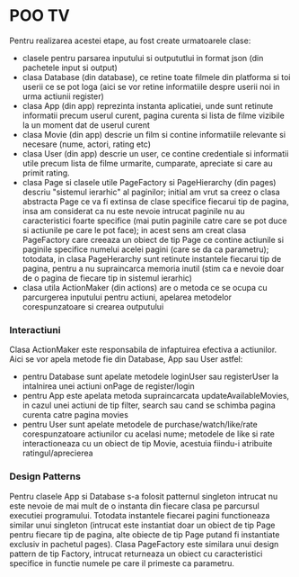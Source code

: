 # POO TV
Pentru realizarea acestei etape, au fost create urmatoarele clase:
* clasele pentru parsarea inputului si outpututlui in format
  json (din pachetele input si output)
* clasa Database (din database), ce retine toate filmele din
  platforma si toi userii ce se pot loga (aici se vor retine
  informatiile despre userii noi in urma actiunii register)
* clasa App (din app) reprezinta instanta aplicatiei, unde
  sunt retinute informatii precum userul curent, pagina curenta
  si lista de filme vizibile la un moment dat de userul curent
* clasa Movie (din app) descrie un film si contine informatiile
  relevante si necesare (nume, actori, rating etc)
* clasa User (din app) descrie un user, ce contine credentiale
  si informatii utile precum lista de filme urmarite, cumparate,
  apreciate si care au primit rating.
* clasa Page si clasele utile PageFactory si PageHierarchy (din
  pages) descriu "sistemul ierarhic" al paginilor; initial am
  vrut sa creez o clasa abstracta Page ce va fi extinsa de
  clase specifice fiecarui tip de pagina, insa am considerat
  ca nu este nevoie intrucat paginile nu au caracteristici
  foarte specifice (mai putin paginile catre care se pot duce
  si actiunile pe care le pot face); in acest sens am creat
  clasa PageFactory care creeaza un obiect de tip Page ce contine
  actiunile si paginile specifice numelui acelei pagini (care se
  da ca parametru); totodata, in clasa PageHerarchy sunt retinute
  instantele fiecarui tip de pagina, pentru a nu supraincarca
  memoria inutil (stim ca e nevoie doar de o pagina de fiecare tip
  in sistemul ierarhic)
* clasa utila ActionMaker (din actions) are o metoda ce se ocupa cu
  parcurgerea inputului pentru actiuni, apelarea metodelor 
  corespunzatoare si crearea outputului

### Interactiuni
  Clasa ActionMaker este responsabila de infaptuirea efectiva a actiunilor.
  Aici se vor apela metode fie din Database, App sau User astfel:
* pentru Database sunt apelate metodele loginUser sau registerUser
  la intalnirea unei actiuni onPage de register/login
* pentru App este apelata metoda supraincarcata updateAvailableMovies, 
  in cazul unei actiuni de tip filter, search sau cand se schimba pagina
  curenta catre pagina movies
* pentru User sunt apelate metodele de purchase/watch/like/rate corespunzatoare
  actiunilor cu acelasi nume; metodele de like si rate interactioneaza cu
  un obiect de tip Movie, acestuia fiindu-i atribuite ratingul/aprecierea

### Design Patterns
  Pentru clasele App si Database s-a folosit patternul singleton
  intrucat nu este nevoie de mai mult de o instanta din fiecare clasa
  pe parcursul  executiei programului. Totodata instantele fiecarei
  pagini functioneaza similar unui singleton (intrucat este instantiat
  doar un obiect de tip Page pentru fiecare tip de pagina, alte obiecte
  de tip Page putand fi instantiate exclusiv in pachetul pages).
  Clasa PageFactory este similara unui design pattern de tip Factory,
  intrucat returneaza un obiect cu caracteristici specifice in functie
  numele pe care il primeste ca parametru.
  